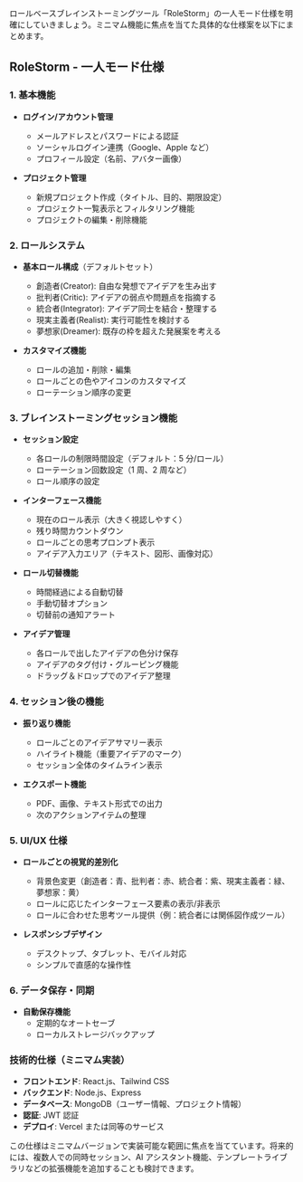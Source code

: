 ロールベースブレインストーミングツール「RoleStorm」の一人モード仕様を明確にしていきましょう。ミニマム機能に焦点を当てた具体的な仕様案を以下にまとめます。

## RoleStorm - 一人モード仕様

### 1. 基本機能

- **ログイン/アカウント管理**

  - メールアドレスとパスワードによる認証
  - ソーシャルログイン連携（Google、Apple など）
  - プロフィール設定（名前、アバター画像）

- **プロジェクト管理**
  - 新規プロジェクト作成（タイトル、目的、期限設定）
  - プロジェクト一覧表示とフィルタリング機能
  - プロジェクトの編集・削除機能

### 2. ロールシステム

- **基本ロール構成**（デフォルトセット）

  - 創造者(Creator): 自由な発想でアイデアを生み出す
  - 批判者(Critic): アイデアの弱点や問題点を指摘する
  - 統合者(Integrator): アイデア同士を結合・整理する
  - 現実主義者(Realist): 実行可能性を検討する
  - 夢想家(Dreamer): 既存の枠を超えた発展案を考える

- **カスタマイズ機能**
  - ロールの追加・削除・編集
  - ロールごとの色やアイコンのカスタマイズ
  - ローテーション順序の変更

### 3. ブレインストーミングセッション機能

- **セッション設定**

  - 各ロールの制限時間設定（デフォルト：5 分/ロール）
  - ローテーション回数設定（1 周、2 周など）
  - ロール順序の設定

- **インターフェース機能**

  - 現在のロール表示（大きく視認しやすく）
  - 残り時間カウントダウン
  - ロールごとの思考プロンプト表示
  - アイデア入力エリア（テキスト、図形、画像対応）

- **ロール切替機能**

  - 時間経過による自動切替
  - 手動切替オプション
  - 切替前の通知アラート

- **アイデア管理**
  - 各ロールで出したアイデアの色分け保存
  - アイデアのタグ付け・グルーピング機能
  - ドラッグ＆ドロップでのアイデア整理

### 4. セッション後の機能

- **振り返り機能**

  - ロールごとのアイデアサマリー表示
  - ハイライト機能（重要アイデアのマーク）
  - セッション全体のタイムライン表示

- **エクスポート機能**
  - PDF、画像、テキスト形式での出力
  - 次のアクションアイテムの整理

### 5. UI/UX 仕様

- **ロールごとの視覚的差別化**

  - 背景色変更（創造者：青、批判者：赤、統合者：紫、現実主義者：緑、夢想家：黄）
  - ロールに応じたインターフェース要素の表示/非表示
  - ロールに合わせた思考ツール提供（例：統合者には関係図作成ツール）

- **レスポンシブデザイン**
  - デスクトップ、タブレット、モバイル対応
  - シンプルで直感的な操作性

### 6. データ保存・同期

- **自動保存機能**
  - 定期的なオートセーブ
  - ローカルストレージバックアップ

### 技術的仕様（ミニマム実装）

- **フロントエンド**: React.js、Tailwind CSS
- **バックエンド**: Node.js、Express
- **データベース**: MongoDB（ユーザー情報、プロジェクト情報）
- **認証**: JWT 認証
- **デプロイ**: Vercel または同等のサービス

この仕様はミニマムバージョンで実装可能な範囲に焦点を当てています。将来的には、複数人での同時セッション、AI アシスタント機能、テンプレートライブラリなどの拡張機能を追加することも検討できます。
